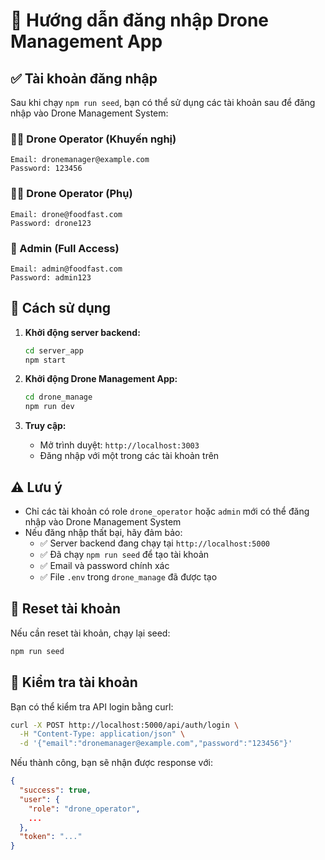 # 🔐 Hướng dẫn đăng nhập Drone Management App

## ✅ Tài khoản đăng nhập

Sau khi chạy `npm run seed`, bạn có thể sử dụng các tài khoản sau để đăng nhập vào Drone Management System:

### 👨‍✈️ Drone Operator (Khuyến nghị)
```
Email: dronemanager@example.com
Password: 123456
```

### 👨‍✈️ Drone Operator (Phụ)
```
Email: drone@foodfast.com
Password: drone123
```

### 👑 Admin (Full Access)
```
Email: admin@foodfast.com
Password: admin123
```

## 🚀 Cách sử dụng

1. **Khởi động server backend:**
   ```bash
   cd server_app
   npm start
   ```

2. **Khởi động Drone Management App:**
   ```bash
   cd drone_manage
   npm run dev
   ```

3. **Truy cập:**
   - Mở trình duyệt: `http://localhost:3003`
   - Đăng nhập với một trong các tài khoản trên

## ⚠️ Lưu ý

- Chỉ các tài khoản có role `drone_operator` hoặc `admin` mới có thể đăng nhập vào Drone Management System
- Nếu đăng nhập thất bại, hãy đảm bảo:
  - ✅ Server backend đang chạy tại `http://localhost:5000`
  - ✅ Đã chạy `npm run seed` để tạo tài khoản
  - ✅ Email và password chính xác
  - ✅ File `.env` trong `drone_manage` đã được tạo

## 🔄 Reset tài khoản

Nếu cần reset tài khoản, chạy lại seed:
```bash
npm run seed
```

## 📝 Kiểm tra tài khoản

Bạn có thể kiểm tra API login bằng curl:
```bash
curl -X POST http://localhost:5000/api/auth/login \
  -H "Content-Type: application/json" \
  -d '{"email":"dronemanager@example.com","password":"123456"}'
```

Nếu thành công, bạn sẽ nhận được response với:
```json
{
  "success": true,
  "user": {
    "role": "drone_operator",
    ...
  },
  "token": "..."
}
```

